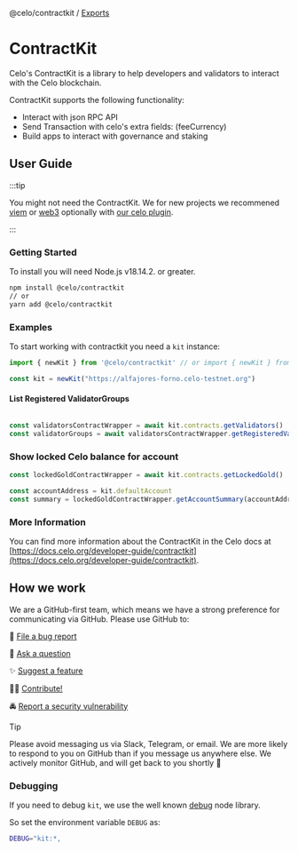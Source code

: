 @celo/contractkit / [Exports](modules.md)

# ContractKit

Celo's ContractKit is a library to help developers and validators to interact with the Celo blockchain.

ContractKit supports the following functionality:

- Interact with json RPC API
- Send Transaction with celo's extra fields: (feeCurrency)
- Build apps to interact with governance and staking

## User Guide

:::tip

You might not need the ContractKit. We for new projects we recommened [viem](https://viem.sh/docs/chains/celo) or [web3](https://www.npmjs.com/package/web3) optionally with [our celo plugin](https://www.npmjs.com/package/@celo/web3-plugin-transaction-types). 

:::

### Getting Started

To install you will need Node.js v18.14.2. or greater.

```bash
npm install @celo/contractkit
// or
yarn add @celo/contractkit
```





### Examples

To start working with contractkit you need a `kit` instance:

```ts
import { newKit } from '@celo/contractkit' // or import { newKit } from '@celo/contractkit/lib/mini-kit'

const kit = newKit("https://alfajores-forno.celo-testnet.org")

```

#### List Registered ValidatorGroups

```ts

const validatorsContractWrapper = await kit.contracts.getValidators()
const validatorGroups = await validatorsContractWrapper.getRegisteredValidatorGroups()

```

### Show locked Celo balance for account

```ts
const lockedGoldContractWrapper = await kit.contracts.getLockedGold()

const accountAddress = kit.defaultAccount 
const summary = lockedGoldContractWrapper.getAccountSummary(accountAddress!)

```


### More Information

You can find more information about the ContractKit in the Celo docs at [https://docs.celo.org/developer-guide/contractkit](https://docs.celo.org/developer-guide/contractkit).


## How we work

We are a GitHub-first team, which means we have a strong preference for communicating via GitHub.
Please use GitHub to:

🐞 [File a bug report](https://github.com/celo-org/developer-tooling/issues/new/choose)

💬 [Ask a question](https://github.com/celo-org/developer-tooling/discussions)

✨ [Suggest a feature](https://github.com/celo-org/developer-tooling/issues/new/choose)

🧑‍💻 [Contribute!](/CONTRIBUTING.md)

🚔 [Report a security vulnerability](https://github.com/celo-org/developer-tooling/issues/new/choose)

> [!TIP]
>
> Please avoid messaging us via Slack, Telegram, or email. We are more likely to respond to you on
> GitHub than if you message us anywhere else. We actively monitor GitHub, and will get back to you shortly 🌟



### Debugging

If you need to debug `kit`, we use the well known [debug](https://github.com/visionmedia/debug) node library.

So set the environment variable `DEBUG` as:

```bash
DEBUG="kit:*,
```
